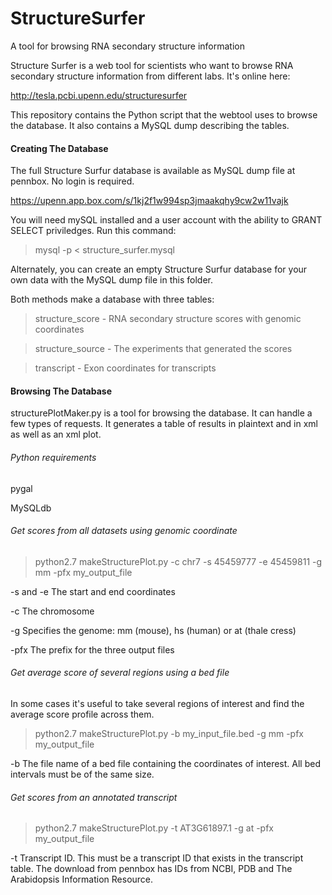 # StructureSurfer
A tool for browsing RNA secondary structure information

Structure Surfer is a web tool for scientists who want to browse RNA secondary structure information from different labs. It's online here:

http://tesla.pcbi.upenn.edu/structuresurfer

This repository contains the Python script that the webtool uses to browse the database. It also contains a MySQL dump describing the tables.

#### Creating The Database
The full Structure Surfur database is available as MySQL dump file at pennbox. No login is required.

https://upenn.app.box.com/s/1kj2f1w994sp3jmaakqhy9cw2w11vajk

You will need mySQL installed and a user account with the ability to GRANT SELECT priviledges. Run this command:
>mysql -p < structure_surfer.mysql

Alternately, you can create an empty Structure Surfur database for your own data with the MySQL dump file in this folder.

Both methods make a database with three tables:
>structure_score - RNA secondary structure scores with genomic coordinates

>structure_source - The experiments that generated the scores

>transcript - Exon coordinates for transcripts

#### Browsing The Database
structurePlotMaker.py is a tool for browsing the database. It can handle a few types of requests. It generates a table of results in plaintext and in xml as well as an xml plot.

###### Python requirements
pygal

MySQLdb


###### Get scores from all datasets using genomic coordinate
>python2.7 makeStructurePlot.py -c chr7 -s 45459777 -e 45459811 -g mm -pfx my_output_file

-s and -e The start and end coordinates

-c The chromosome

-g Specifies the genome: mm (mouse), hs (human) or at (thale cress)

-pfx The prefix for the three output files

###### Get average score of several regions using a bed file
In some cases it's useful to take several regions of interest and find the average score profile across them. 

>python2.7 makeStructurePlot.py -b my_input_file.bed -g mm -pfx my_output_file

-b The file name of a bed file containing the coordinates of interest. All bed intervals must be of the same size. 

###### Get scores from an annotated transcript
>python2.7 makeStructurePlot.py -t AT3G61897.1 -g at -pfx my_output_file

-t Transcript ID. This must be a transcript ID that exists in the transcript table. The download from pennbox has IDs from NCBI, PDB and The Arabidopsis Information Resource. 


